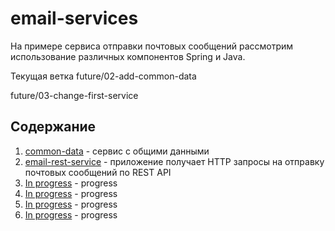 # email-services

На примере сервиса отправки почтовых сообщений рассмотрим использование различных компонентов 
Spring и Java.

Текущая ветка 
future/02-add-common-data

future/03-change-first-service

## Содержание
1. [common-data](https://github.com/alexmnv03/email-services/tree/develop/common-data) - сервис с общими данными
2. [email-rest-service](https://github.com/alexmnv03/email-services/tree/develop/email-rest-service) - приложение 
   получает HTTP запросы на отправку почтовых сообщений по REST API  
3. [In progress](https) - progress
4. [In progress](https) - progress
5. [In progress](https) - progress
6. [In progress](https) - progress
